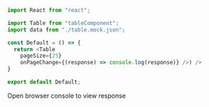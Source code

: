 ```js
import React from "react";

import Table from "tableComponent";
import data from "./table.mock.json";

const Default = () => {
  return <Table 
    pageSize={25} 
    onPageChange={(response) => console.log(response)} />) />
}

export default Default;
```

Open browser console to view response
